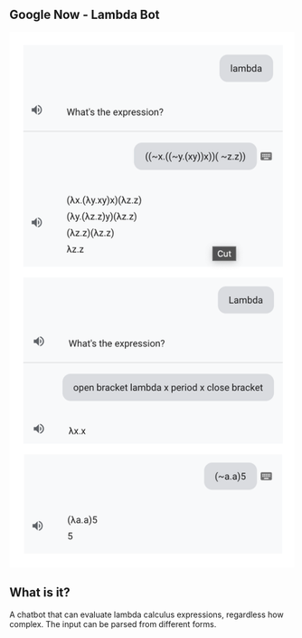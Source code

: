 ## Google Now - Lambda Bot

![Image](https://github.com/xDenzil/googlenow_lambdabot/blob/master/bot-screenshot.png?raw=true)

## What is it?

A chatbot that can evaluate lambda calculus expressions, regardless how complex. The input can be parsed from different forms.
